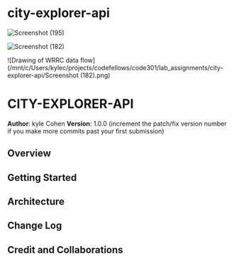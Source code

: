 # city-explorer-api
![Screenshot (195)](https://user-images.githubusercontent.com/84685827/126661537-d63c72ef-7901-4a28-84e1-038d608b7538.png)

![Screenshot (182)](https://user-images.githubusercontent.com/84685827/126557100-53cb9105-e8d7-4ad9-bd44-16227d0b6f85.png)

![Drawing of WRRC data flow](/mnt/c/Users/kylec/projects/codefellows/code301/lab_assignments/city-explorer-api/Screenshot (182).png)

# CITY-EXPLORER-API

**Author**: kyle Cohen
**Version**: 1.0.0 (increment the patch/fix version number if you make more commits past your first submission)

## Overview
<!-- Provide a high level overview of what this application is and why you are building it, beyond the fact that it's an assignment for this class. (i.e. What's your problem domain?) -->

## Getting Started
<!-- What are the steps that a user must take in order to build this app on their own machine and get it running? -->

## Architecture
<!-- Provide a detailed description of the application design. What technologies (languages, libraries, etc) you're using, and any other relevant design information. -->

## Change Log
<!-- Use this area to document the iterative changes made to your application as each feature is successfully implemented. Use time stamps. Here's an example:

01-01-2001 4:59pm - Application now has a fully-functional express server, with a GET route for the location resource. -->

## Credit and Collaborations
<!-- Give credit (and a link) to other people or resources that helped you build this application. -->
